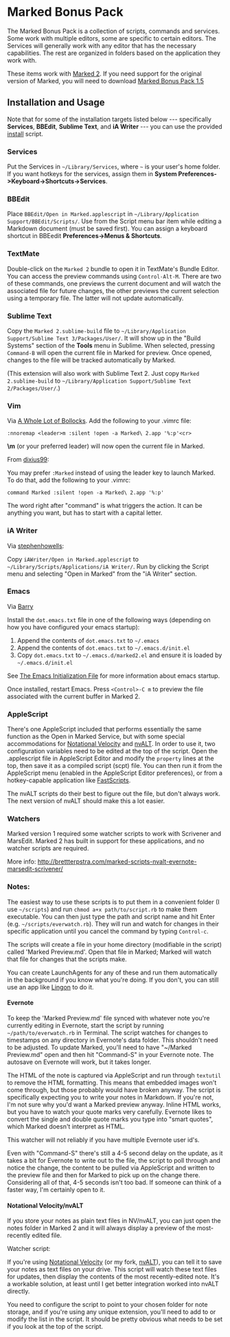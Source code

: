 # Marked Bonus Pack #

The Marked Bonus Pack is a collection of scripts, commands and services. Some
work with multiple editors, some are specific to certain editors. The Services
will generally work with any editor that has the necessary capabilities. The
rest are organized in folders based on the application they work with.

These items work with [Marked 2](http://marked2app.com). If you need support for
the original version of Marked, you will need to download [Marked Bonus Pack
1.5](https://github.com/kotfu/marked-bonus-pack/releases/tag/v1.5)

## Installation and Usage

Note that for some of the installation targets listed below --- specifically
__Services__, __BBEdit__, __Sublime Text__, and __iA Writer__ --- you can use
the provided
[install](./install) script.

### Services

Put the Services in `~/Library/Services`, where `~` is your user's home folder.
If you want hotkeys for the services, assign them in **System
Preferences->Keyboard->Shortcuts->Services**.

### BBEdit

Place `BBEdit/Open in Marked.applescript` in `~/Library/Application Support/BBEdit/Scripts/`.
Use from the Script menu bar item while editing a Markdown document (must be
saved first). You can assign a keyboard shortcut in BBEedit **Preferences->Menus
& Shortcuts**.

### TextMate

Double-click on the `Marked 2` bundle to open it in TextMate's Bundle Editor.
You can access the preview commands using `Control-Alt-M`. There are two of
these commands, one previews the current document and will watch the associated
file for future changes, the other previews the current selection using a
temporary file. The latter will not update automatically.

### Sublime Text

Copy the `Marked 2.sublime-build` file to `~/Library/Application Support/Sublime Text 3/Packages/User/`.
It will show up in the "Build Systems" section of the **Tools** menu in Sublime.
When selected, pressing `Command-B` will open the current file in Marked for
preview. Once opened, changes to the file will be tracked automatically by
Marked.

(This extension will also work with Sublime Text 2. Just copy
`Marked 2.sublime-build` to
`~/Library/Application Support/Sublime Text 2/Packages/User/`.)

### Vim

Via [A Whole Lot of Bollocks](http://captainbollocks.tumblr.com/post/9858989188/linking-macvim-and-marked-app).
Add the following to your .vimrc file:

	:nnoremap <leader>m :silent !open -a Marked\ 2.app '%:p'<cr>

**\m** (or your preferred leader) will now open the current file in Marked.

From [dixius99](https://github.com/dixius99):

You may prefer `:Marked` instead of using the leader key to launch Marked. To do that,
add the following to your .vimrc:

	command Marked :silent !open -a Marked\ 2.app '%:p'

The word right after "command" is what triggers the action. It can be anything
you want, but has to start with a capital letter.

### iA Writer

Via [stephenhowells](https://gist.github.com/stephenhowells/4599997):

Copy `iAWriter/Open in Marked.applescript` to `~/Library/Scripts/Applications/iA Writer/`. Run by clicking
the Script menu and selecting "Open in Marked" from the "iA Writer" section.

### Emacs

Via [Barry](http://spacebeast.com/blog/)

Install the `dot.emacs.txt` file in one of the following ways (depending on how
you have configured your emacs startup):

 1. Append the contents of `dot.emacs.txt` to `~/.emacs`
 2. Append the contents of `dot.emacs.txt` to `~/.emacs.d/init.el`
 3. Copy `dot.emacs.txt` to `~/.emacs.d/marked2.el` and ensure it is loaded by `~/.emacs.d/init.el`
 
See
[The Emacs Initialization File](http://www.gnu.org/software/emacs/manual/html_node/emacs/Init-File.html)
for more information about emacs startup.

Once installed, restart Emacs. Press `<Control>-C m` to preview the file
associated with the current buffer in Marked 2.

### AppleScript

There's one AppleScript included that performs essentially the same function as
the Open in Marked Service, but with some special accommodations for [Notational
Velocity](http://notational.net/) and
[nvALT](http://brettterpstra.com/project/nvalt/). In order to use it, two
configuration variables need to be edited at the top of the script. Open the
.applescript file in AppleScript Editor and modify the `property` lines at the
top, then save it as a compiled script (scpt) file. You can then run it from the
AppleScript menu (enabled in the AppleScript Editor preferences), or from a
hotkey-capable application like
[FastScripts](http://www.red-sweater.com/fastscripts/).

The nvALT scripts do their best to figure out the file, but don't always work.
The next version of nvALT should make this a lot easier.

### Watchers

Marked version 1 required some watcher scripts to work with Scrivener and
MarsEdit. Marked 2 has built in support for these applications, and no watcher
scripts are required.

More info: <http://brettterpstra.com/marked-scripts-nvalt-evernote-marsedit-scrivener/>

### Notes:

The easiest way to use these scripts is to put them in a convenient folder (I
use `~/scripts`) and run `chmod a+x path/to/script.rb` to make them executable.
You can then just type the path and script name and hit Enter (e.g.
`~/scripts/everwatch.rb`). They will run and watch for changes in their specific
application until you cancel the command by typing `Control-c`.

The scripts will create a file in your home directory (modifiable in the script)
called 'Marked Preview.md'. Open that file in Marked; Marked will watch that
file for changes that the scripts make.

You can create LaunchAgents for any of these and run them automatically in the
background if you know what you're doing. If you don't, you can still use an app
like [Lingon](http://www.peterborgapps.com/lingon/) to do it.

#### Evernote

To keep the 'Marked Preview.md' file synced with whatever note you're currently
editing in Evernote, start the script by running `~/path/to/everwatch.rb` in
Terminal. The script watches for changes to timestamps on any directory in
Evernote's data folder. This shouldn't need to be adjusted. To update Marked,
you'll need to have "~/Marked Preview.md" open and then hit "Command-S" in your
Evernote note. The autosave on Evernote will work, but it takes longer. 

The HTML of the note is captured via AppleScript and run through `textutil` to
remove the HTML formatting. This means that embedded images won't come through,
but those probably would have broken anyway. The script is specifically
expecting you to write your notes in Markdown. If you're not, I'm not sure why
you'd want a Marked preview anyway. Inline HTML works, but you have to watch
your quote marks very carefully. Evernote likes to convert the single and double
quote marks you type into "smart quotes", which Marked doesn't interpret as
HTML.

This watcher will not reliably if you have multiple Evernote user id's.

Even with "Command-S" there's still a 4-5 second delay on the update, as it
takes a bit for Evernote to write out to the file, the script to poll through
and notice the change, the content to be pulled via AppleScript and written to
the preview file and then for Marked to pick up on the change there. Considering
all of that, 4-5 seconds isn't too bad. If someone can think of a faster way,
I'm certainly open to it.

#### Notational Velocity/nvALT

If you store your notes as plain text files in NV/nvALT, you can just open the
notes folder in Marked 2 and it will always display a preview of the
most-recently edited file.

Watcher script:

If you're using [Notational Velocity][nv] (or my fork, [nvALT][nvalt]), you can
tell it to save your notes as text files on your drive. This script will watch
these text files for updates, then display the contents of the most
recently-edited note. It's a workable solution, at least until I get better
integration worked into nvALT directly.

You need to configure the script to point to your chosen folder for note
storage, and if you're using any unique extension, you'll need to add to or
modify the list in the script. It should be pretty obvious what needs to be set
if you look at the top of the script.

[nv]: http://notational.net
[nvalt]: http://brettterpstra.com/projects/nvalt
